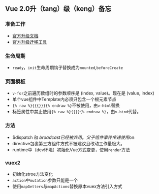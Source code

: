 ## Vue 2.0升（tang）级（keng）备忘

### 准备工作

* [官方升级文档](https://cn.vuejs.org/v2/guide/migration.html)
* [官方升级迁移工具](https://github.com/vuejs/vue-migration-helper)

### 生命周期

* `ready`，`init`生命周期钩子替换成为`mounted`,`beforeCreate`

### 页面模板


* `v-for`之前遍历数组时的参数顺序是 (index, value)。现在是 (value, index)
* 单个vue组件中Template内必须只包含一个根元素节点
* `{% raw %}{{{}}}{% endraw %}`不被使用，由`v-html`替换
* 标签属性中禁止使用`{% raw %}{{}}{% endraw %}`，由`v-bind`代替。


### 方法

* $dispatch 和 $broadcast 已经被弃用。父子组件事件传递使用$on
* directive包裹第三方组件方式不被建议且改动工作量极大。
* runtime中（dev环境）初始化Vue方式变更，使用`render`方法

### vuex2

* 初始化stroe方法变化
* `action`中`mutation`参数只能是一个
* 使用`mapGetters`与`mapActions`替换原本vuex方法引入方式